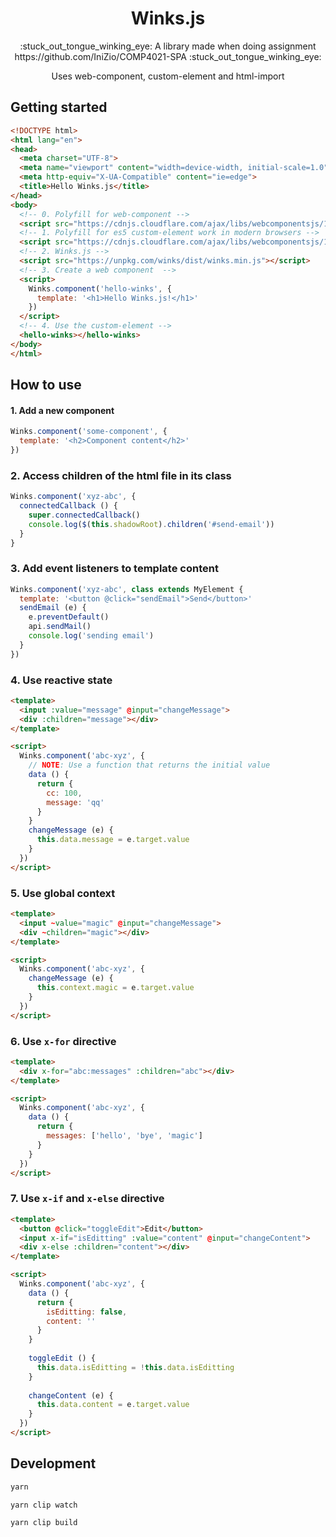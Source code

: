 <h1 align="center">Winks.js</h1>

<p align="center">:stuck_out_tongue_winking_eye: A library made when doing assignment https://github.com/IniZio/COMP4021-SPA :stuck_out_tongue_winking_eye:</p>
<p align="center">Uses web-component, custom-element and html-import</p>

## Getting started

```html
<!DOCTYPE html>
<html lang="en">
<head>
  <meta charset="UTF-8">
  <meta name="viewport" content="width=device-width, initial-scale=1.0">
  <meta http-equiv="X-UA-Compatible" content="ie=edge">
  <title>Hello Winks.js</title>
</head>
<body>
  <!-- 0. Polyfill for web-component -->
  <script src="https://cdnjs.cloudflare.com/ajax/libs/webcomponentsjs/1.2.0/webcomponents-lite.js"></script>
  <!-- 1. Polyfill for es5 custom-element work in modern browsers -->
  <script src="https://cdnjs.cloudflare.com/ajax/libs/webcomponentsjs/1.2.0/custom-elements-es5-adapter.js"></script>
  <!-- 2. Winks.js -->
  <script src="https://unpkg.com/winks/dist/winks.min.js"></script>
  <!-- 3. Create a web component  -->
  <script>
    Winks.component('hello-winks', {
      template: '<h1>Hello Winks.js!</h1>'
    })
  </script>
  <!-- 4. Use the custom-element -->
  <hello-winks></hello-winks>
</body>
</html>
```

## How to use

#### 1. Add a new component

```js
Winks.component('some-component', {
  template: '<h2>Component content</h2>'
})
```

### 2. Access children of the html file in its class

```js
Winks.component('xyz-abc', {
  connectedCallback () {
    super.connectedCallback()
    console.log($(this.shadowRoot).children('#send-email'))
  }
}
```

### 3. Add event listeners to template content

```js
Winks.component('xyz-abc', class extends MyElement {
  template: '<button @click="sendEmail">Send</button>'
  sendEmail (e) {
    e.preventDefault()
    api.sendMail()
    console.log('sending email')
  }
})
```

### 4. Use reactive state

```html
<template>
  <input :value="message" @input="changeMessage">
  <div :children="message"></div>
</template>

<script>
  Winks.component('abc-xyz', {
    // NOTE: Use a function that returns the initial value
    data () {
      return {
        cc: 100,
        message: 'qq'
      }
    }
    changeMessage (e) {
      this.data.message = e.target.value
    }
  })
</script>
```

### 5. Use global context

```html
<template>
  <input ~value="magic" @input="changeMessage">
  <div ~children="magic"></div>
</template>

<script>
  Winks.component('abc-xyz', {
    changeMessage (e) {
      this.context.magic = e.target.value
    }
  })
</script>
```

### 6. Use `x-for` directive

```html
<template>
  <div x-for="abc:messages" :children="abc"></div>
</template>

<script>
  Winks.component('abc-xyz', {
    data () {
      return {
        messages: ['hello', 'bye', 'magic']
      }
    }
  })
</script>
```

### 7. Use `x-if` and `x-else` directive

```html
<template>
  <button @click="toggleEdit">Edit</button>
  <input x-if="isEditting" :value="content" @input="changeContent">
  <div x-else :children="content"></div>
</template>

<script>
  Winks.component('abc-xyz', {
    data () {
      return {
        isEditting: false,
        content: ''
      }
    }
  
    toggleEdit () {
      this.data.isEditting = !this.data.isEditting
    }
  
    changeContent (e) {
      this.data.content = e.target.value
    }
  })
</script>
```

## Development

```sh
yarn

yarn clip watch

yarn clip build
```

